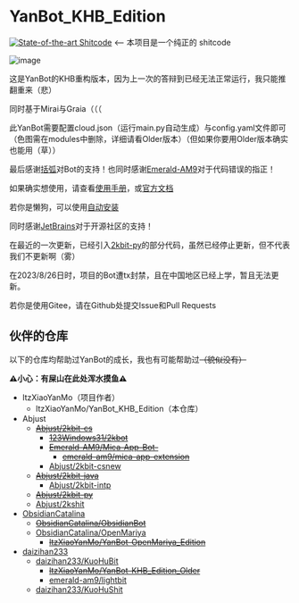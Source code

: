# YanBot_KHB_Edition

[![State-of-the-art Shitcode](https://img.shields.io/static/v1?label=State-of-the-art&message=Shitcode&color=7B5804)](https://github.com/trekhleb/state-of-the-art-shitcode) <-- 本项目是一个纯正的 shitcode

![image](https://github.com/ltzXiaoYanMo/YanBot_KHB_Edition/assets/72146468/3710d246-e960-4e0d-bf1d-82c87c18ac13)


这是YanBot的KHB重构版本，因为上一次的答辩到已经无法正常运行，我只能推翻重来（悲）

同时基于Mirai与Graia（（（

此YanBot需要配置cloud.json（运行main.py自动生成）与config.yaml文件即可（色图需在modules中删除，详细请看Older版本）（但如果你要用Older版本确实也能用（草））

最后感谢[括弧](https://github.com/daizihan233/)对Bot的支持！也同时感谢[Emerald-AM9](https://github.com/Emerald-AM9)对于代码错误的指正！

如果确实想使用，请查看[使用手册](https://github.com/ltzXiaoYanMo/YanBot_KHB_Edition/blob/main/starting.md)，或[官方文档](https://bot.ymbot.top)

若你是懒狗，可以使用[自动安装](https://github.com/ltzXiaoYanMo/YanBot_KHB_Edition_autorun)

同时感谢[JetBrains](https://jetbrains.com)对于开源社区的支持！

在最近的一次更新，已经引入[2kbit-py](https://github.com/Abjust/2kbit-py)的部分代码，虽然已经停止更新，但不代表我们不更新啊（雾）

在2023/8/26日时，项目的Bot遭tx封禁，且在中国地区已经上学，暂且无法更新。

若你是使用Gitee，请在Github处提交Issue和Pull Requests

## 伙伴的仓库

以下的仓库均帮助过YanBot的成长，我也有可能帮助过<del>（貌似没有）<del>

**⚠️小心：有屎山在此处浑水摸鱼⚠️**

- ltzXiaoYanMo（项目作者）
  - ltzXiaoYanMo/YanBot_KHB_Edition（本仓库）
- Abjust
    - [~~Abjust/2kbit-cs~~](https://github.com/Abjust/2kbit-cs)
        - [~~123Windows31/2kbot~~](https://github.com/123Windows31/2kbot)
        - [~~Emerald-AM9/Mica-App-Bot-~~](https://github.com/Emerald-AM9/Mica-App-Bot-)
            - [~~emerald-am9/mica-app-extension~~](https://gitee.com/emerald-am9/mica-app-extension/)
        - [Abjust/2kbit-csnew](https://github.com/Abjust/2kbit-csnew)
    - [~~Abjust/2kbit-java~~](https://github.com/Abjust/2kbit-java)
      - [Abjust/2kbit-intp](https://github.com/Abjust/2kbit-intp)
    - [~~Abjust/2kbit-py~~](https://github.com/Abjust/2kbit-py)
    - [Abjust/2kshit](https://github.com/Abjust/2kshit)
- [ObsidianCatalina](https://github.com/ObsidianCatalina/)
    - [~~ObsidianCatalina/ObsidianBot~~](https://github.com/ObsidianCatalina/ObsidianBot)
    - [ObsidianCatalina/OpenMariya](https://github.com/ObsidianCatalina/OpenMariya)
        - [~~ltzXiaoYanMo/YanBot-OpenMariya_Edition~~](https://github.com/ltzXiaoYanMo/YanBot-OpenMariya_Edition)
- [daizihan233](https://github.com/daizihan233/)
    - [daizihan233/KuoHuBit](https://github.com/daizihan233/KuoHuBit)
        - [~~ltzXiaoYanMo/YanBot-KHB_Edition_Older~~](https://github.com/ltzXiaoYanMo/YanBot-KHB_Edition_Older)
        - [emerald-am9/lightbit](https://gitee.com/emerald-am9/lightbit)
    - [daizihan233/KuoHuShit](https://github.com/daizihan233/KuoHuShit)
